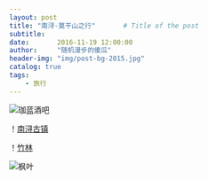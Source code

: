 ```yaml
---
layout: post
title: "南浔-莫干山之行"       # Title of the post
subtitle:
date:       2016-11-19 12:00:00
author:     "随机漫步的傻瓜"
header-img: "img/post-bg-2015.jpg"
catalog: true
tags:
    - 旅行
---
```


![珈蓝酒吧](/img/nanxun-moganshan/IMG_4061.png)

！[南浔古镇](/img/nanxun-moganshan/IMG_4080.png)

！[竹林](/img/nanxun-moganshan/IMG_4107.png)

![枫叶](/img/nanxun-moganshan/IMG_4167.png)
